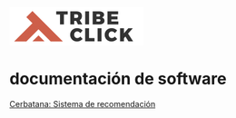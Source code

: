

![](assets/img/tribeclick_logo_final-01-300x225-1.png)

# documentación de software



[Cerbatana:  Sistema de recomendación](/cerbatana-recommend-system) 